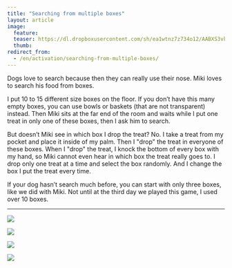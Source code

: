 ```yaml
---
title: "Searching from multiple boxes"
layout: article
image:
  feature:
  teaser: https://dl.dropboxusercontent.com/sh/ea1wtnz7z734o12/AABXS3vk7vkGHB9gGjkDhqena/aktivointi/etsinta-useista-laatikoista/DSC29381-245px%20%282%29.jpg
  thumb:
redirect_from:
  - /en/activation/searching-from-multiple-boxes/
---
```


Dogs love to search because then they can really use their nose. Miki loves to search his food from boxes.

I put 10 to 15 different size boxes on the floor. If you don’t have this many empty boxes, you can use bowls or baskets (that are not transparent) instead. Then Miki sits at the far end of the room and waits while I put one treat in only one of these boxes, then I ask him to search.

But doesn’t Miki see in which box I drop the treat? No. I take a treat from my pocket and place it inside of my palm. Then I "drop" the treat in everyone of these boxes. When I "drop" the treat, I knock the bottom of every box with my hand, so Miki cannot even hear in which box the treat really goes to. I drop only one treat at a time and select the box randomly. And I change the box I put the treat every time.

If your dog hasn’t search much before, you can start with only three boxes, like we did with Miki. Not until at the third day we played this game, I used over 10 boxes.

---

[![](https://b2.minimuutti.com/file/minimuutti-com/aktivointi/etsinta-useista-laatikoista/DSC29381-800px.jpg)](https://dl.dropboxusercontent.com/sh/ea1wtnz7z734o12/AAAOfwBVj4yDcLaIFlieens9a/aktivointi/etsinta-useista-laatikoista/DSC29381.jpg)

[![](https://b2.minimuutti.com/file/minimuutti-com/aktivointi/etsinta-useista-laatikoista/DSC29389-800px.jpg)](https://dl.dropboxusercontent.com/sh/ea1wtnz7z734o12/AADtDrRVz5bU9un1-lBN_JrOa/aktivointi/etsinta-useista-laatikoista/DSC29389.jpg)

[![](https://b2.minimuutti.com/file/minimuutti-com/aktivointi/etsinta-useista-laatikoista/DSC29362-800px.jpg)](https://dl.dropboxusercontent.com/sh/ea1wtnz7z734o12/AADX4o1pN_MWT-LGR-15O9cja/aktivointi/etsinta-useista-laatikoista/DSC29362.jpg)

[![](https://b2.minimuutti.com/file/minimuutti-com/aktivointi/etsinta-useista-laatikoista/DSC29376-800px.jpg)](https://dl.dropboxusercontent.com/sh/ea1wtnz7z734o12/AAC2_B3AUK2BHwC80h-CEQoga/aktivointi/etsinta-useista-laatikoista/DSC29376.jpg)
